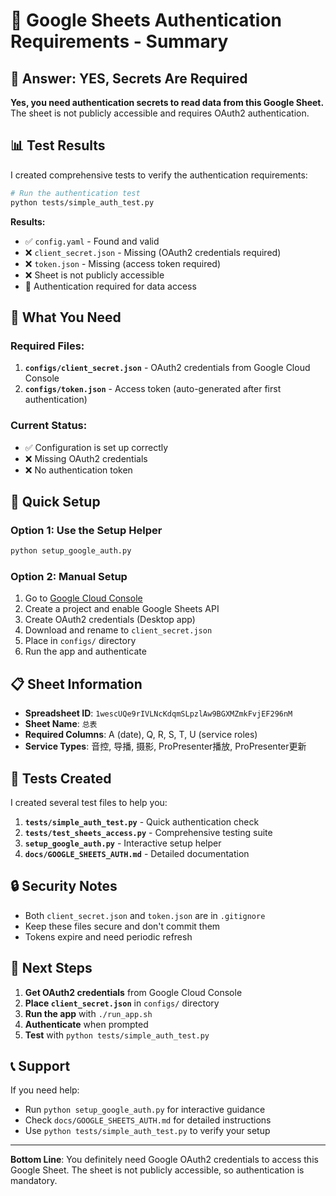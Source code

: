 # 🔐 Google Sheets Authentication Requirements - Summary

## 🎯 **Answer: YES, Secrets Are Required**

**Yes, you need authentication secrets to read data from this Google Sheet.** The sheet is not publicly accessible and requires OAuth2 authentication.

## 📊 **Test Results**

I created comprehensive tests to verify the authentication requirements:

```bash
# Run the authentication test
python tests/simple_auth_test.py
```

**Results:**
- ✅ `config.yaml` - Found and valid
- ❌ `client_secret.json` - Missing (OAuth2 credentials required)
- ❌ `token.json` - Missing (access token required)
- ❌ Sheet is not publicly accessible
- 🔐 Authentication required for data access

## 🔧 **What You Need**

### Required Files:
1. **`configs/client_secret.json`** - OAuth2 credentials from Google Cloud Console
2. **`configs/token.json`** - Access token (auto-generated after first authentication)

### Current Status:
- ✅ Configuration is set up correctly
- ❌ Missing OAuth2 credentials
- ❌ No authentication token

## 🚀 **Quick Setup**

### Option 1: Use the Setup Helper
```bash
python setup_google_auth.py
```

### Option 2: Manual Setup
1. Go to [Google Cloud Console](https://console.cloud.google.com/)
2. Create a project and enable Google Sheets API
3. Create OAuth2 credentials (Desktop app)
4. Download and rename to `client_secret.json`
5. Place in `configs/` directory
6. Run the app and authenticate

## 📋 **Sheet Information**

- **Spreadsheet ID**: `1wescUQe9rIVLNcKdqmSLpzlAw9BGXMZmkFvjEF296nM`
- **Sheet Name**: `总表`
- **Required Columns**: A (date), Q, R, S, T, U (service roles)
- **Service Types**: 音控, 导播, 摄影, ProPresenter播放, ProPresenter更新

## 🧪 **Tests Created**

I created several test files to help you:

1. **`tests/simple_auth_test.py`** - Quick authentication check
2. **`tests/test_sheets_access.py`** - Comprehensive testing suite
3. **`setup_google_auth.py`** - Interactive setup helper
4. **`docs/GOOGLE_SHEETS_AUTH.md`** - Detailed documentation

## 🔒 **Security Notes**

- Both `client_secret.json` and `token.json` are in `.gitignore`
- Keep these files secure and don't commit them
- Tokens expire and need periodic refresh

## 🎯 **Next Steps**

1. **Get OAuth2 credentials** from Google Cloud Console
2. **Place `client_secret.json`** in `configs/` directory
3. **Run the app** with `./run_app.sh`
4. **Authenticate** when prompted
5. **Test** with `python tests/simple_auth_test.py`

## 📞 **Support**

If you need help:
- Run `python setup_google_auth.py` for interactive guidance
- Check `docs/GOOGLE_SHEETS_AUTH.md` for detailed instructions
- Use `python tests/simple_auth_test.py` to verify your setup

---

**Bottom Line**: You definitely need Google OAuth2 credentials to access this Google Sheet. The sheet is not publicly accessible, so authentication is mandatory.
